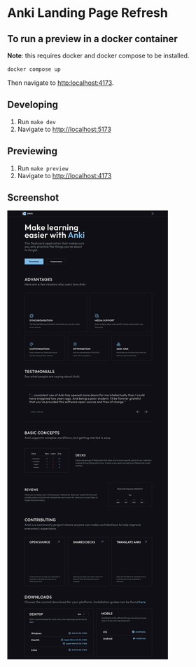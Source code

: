 # Anki Landing Page Refresh

## To run a preview in a docker container

**Note**: this requires docker and docker compose to be installed.

```sh
docker compose up
```

Then navigate to <http:localhost:4173>.

## Developing

1. Run `make dev`
2. Navigate to <http://localhost:5173>

## Previewing

1. Run `make preview`
2. Navigate to <http://localhost:4173>

## Screenshot

![1080p Preview](screenshots/20241008.png?sanitize=true&raw=true "A preview of the site at 1080p")
